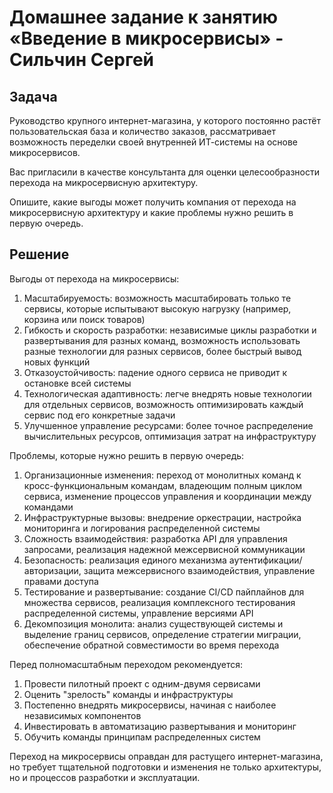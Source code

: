 # Домашнее задание к занятию «Введение в микросервисы» - Сильчин Сергей

## Задача

Руководство крупного интернет-магазина, у которого постоянно растёт пользовательская база и количество заказов, рассматривает возможность переделки своей внутренней ИТ-системы на основе микросервисов. 

Вас пригласили в качестве консультанта для оценки целесообразности перехода на микросервисную архитектуру. 

Опишите, какие выгоды может получить компания от перехода на микросервисную архитектуру и какие проблемы нужно решить в первую очередь.


## Решение

Выгоды от перехода на микросервисы:  
1) Масштабируемость: возможность масштабировать только те сервисы, которые испытывают высокую нагрузку (например, корзина или поиск товаров)  
2) Гибкость и скорость разработки: независимые циклы разработки и развертывания для разных команд, возможность использовать разные технологии для разных сервисов, более быстрый вывод новых функций  
3) Отказоустойчивость: падение одного сервиса не приводит к остановке всей системы  
4) Технологическая адаптивность: легче внедрять новые технологии для отдельных сервисов, возможность оптимизировать каждый сервис под его конкретные задачи  
5) Улучшенное управление ресурсами: более точное распределение вычислительных ресурсов, оптимизация затрат на инфраструктуру  

Проблемы, которые нужно решить в первую очередь:  
1) Организационные изменения: переход от монолитных команд к кросс-функциональным командам, владеющим полным циклом сервиса, изменение процессов управления и координации между командами  
2) Инфраструктурные вызовы: внедрение оркестрации, настройка мониторинга и логирования распределенной системы  
3) Сложность взаимодействия: разработка API для управления запросами, реализация надежной межсервисной коммуникации  
4) Безопасность: реализация единого механизма аутентификации/авторизации, защита межсервисного взаимодействия, управление правами доступа  
5) Тестирование и развертывание: создание CI/CD пайплайнов для множества сервисов, реализация комплексного тестирования распределенной системы, управление версиями API  
6) Декомпозиция монолита: анализ существующей системы и выделение границ сервисов, определение стратегии миграции, обеспечение обратной совместимости во время перехода  

Перед полномасштабным переходом рекомендуется:  
1) Провести пилотный проект с одним-двумя сервисами  
2) Оценить "зрелость" команды и инфраструктуры  
3) Постепенно внедрять микросервисы, начиная с наиболее независимых компонентов  
4) Инвестировать в автоматизацию развертывания и мониторинг  
5) Обучить команды принципам распределенных систем  

Переход на микросервисы оправдан для растущего интернет-магазина, но требует тщательной подготовки и изменения не только архитектуры, но и процессов разработки и эксплуатации.
